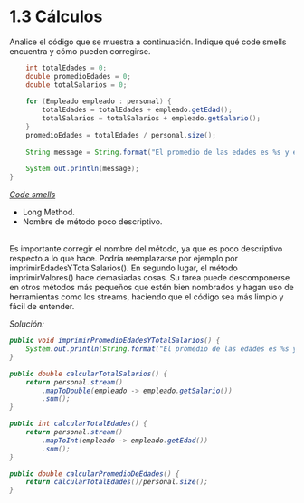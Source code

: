 # 1.3 Cálculos 
Analice el código que se muestra a continuación. Indique qué code smells encuentra y cómo pueden corregirse.	

~~~java  public void imprimirValores() {
	int totalEdades = 0;
	double promedioEdades = 0;
	double totalSalarios = 0;
	
	for (Empleado empleado : personal) {
		totalEdades = totalEdades + empleado.getEdad();
		totalSalarios = totalSalarios + empleado.getSalario();
	}
	promedioEdades = totalEdades / personal.size();
		
	String message = String.format("El promedio de las edades es %s y el total de salarios es %s", promedioEdades, totalSalarios);
	
	System.out.println(message);
} 
~~~

<u><i>Code smells</i></u> </br>
  * Long Method. </br>
  * Nombre de método poco descriptivo. 
</br> </br>

Es importante corregir el nombre del método, ya que es poco descriptivo respecto a lo que hace. Podría reemplazarse por ejemplo por imprimirEdadesYTotalSalarios().
En segundo lugar, el método imprimirValores() hace demasiadas cosas. Su tarea puede descomponerse en otros métodos más pequeños que estén bien nombrados y hagan uso de herramientas como los streams, haciendo que el código sea más limpio y fácil de entender.

<i>Solución:<i>

~~~java
public void imprimirPromedioEdadesYTotalSalarios() {	
	System.out.println(String.format("El promedio de las edades es %s y el total de salarios es %s", calcularPromedioDeEdades(), calcularTotalSalarios()));
}

public double calcularTotalSalarios() {
    return personal.stream()
        .mapToDouble(empleado -> empleado.getSalario())
        .sum(); 
}

public int calcularTotalEdades() {
    return personal.stream()
        .mapToInt(empleado -> empleado.getEdad())
        .sum(); 
}

public double calcularPromedioDeEdades() {
    return calcularTotalEdades()/personal.size(); 
}
~~~




